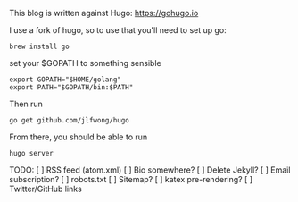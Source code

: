This blog is written against Hugo: https://gohugo.io

I use a fork of hugo, so to use that you'll need to set up go:

    brew install go

set your $GOPATH to something sensible

    export GOPATH="$HOME/golang"
    export PATH="$GOPATH/bin:$PATH"

Then run

    go get github.com/jlfwong/hugo

From there, you should be able to run

    hugo server

TODO:
[ ] RSS feed (atom.xml)
[ ] Bio somewhere?
[ ] Delete Jekyll?
[ ] Email subscription?
[ ] robots.txt
[ ] Sitemap?
[ ] katex pre-rendering?
[ ] Twitter/GitHub links
